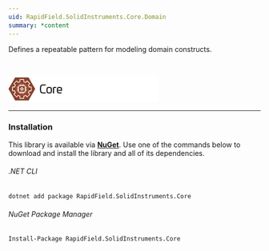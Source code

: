 ```yaml
---
uid: RapidField.SolidInstruments.Core.Domain
summary: *content
---
```


<!--
Copyright (c) RapidField LLC. Licensed under the MIT License. See LICENSE.txt in the project root for license information.
-->

Defines a repeatable pattern for modeling domain constructs.

<br />

![Core label](../images/Label.Core.300w.png)
- - -

### Installation

This library is available via [**NuGet**](https://docs.microsoft.com/en-us/nuget/quickstart/install-and-use-a-package-in-visual-studio). Use one of the commands below to download and install the library and all of its dependencies.

###### .NET CLI

```shell
dotnet add package RapidField.SolidInstruments.Core
```

###### NuGet Package Manager

```shell
Install-Package RapidField.SolidInstruments.Core
```